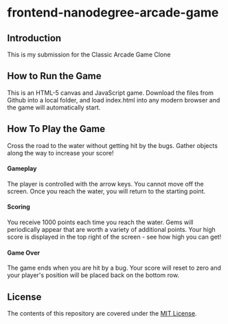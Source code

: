 frontend-nanodegree-arcade-game
===============================

## Introduction
This is  my submission for the Classic Arcade Game Clone

## How to Run the Game
This is an HTML-5 canvas and JavaScript game.  Download the files from Github into a local folder, and load index.html into any modern browser and the game will automatically start.

## How To Play the Game
Cross the road to the water without getting hit by the bugs.  Gather objects along the way to increase your score!

#### Gameplay
The player is controlled with the arrow keys.  You cannot move off the screen.  Once you reach the water, you will return to the starting point.

#### Scoring
You receive 1000 points each time you reach the water.  Gems will periodically appear that are worth a variety of additional points.  Your high score is displayed in the top right of the screen - see how high you can get!

#### Game Over
The game ends when you are hit by a bug.  Your score will reset to zero and your player's position will be placed back on the bottom row.


## License

The contents of this repository are covered under the [MIT License](LICENSE.md).